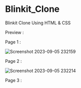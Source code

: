 # Blinkit_Clone
Blinkit Clone Using HTML & CSS

Preview :

Page 1 :

![Screenshot 2023-09-05 232159](https://github.com/Jeba3210/Blinkit_Clone/assets/137270674/432da224-5217-4e54-b412-9a1d1fdb7e2a)

Page 2 :

![Screenshot 2023-09-05 232214](https://github.com/Jeba3210/Blinkit_Clone/assets/137270674/e7e9bcdf-adb3-4bf8-9382-faecf0f99b59)

Page 3 :
